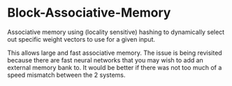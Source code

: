 # Block-Associative-Memory
Associative memory using (locality sensitive) hashing to dynamically select out specific weight vectors to use for a given input.

This allows large and fast associative memory. The issue is being revisited because there are fast neural networks that you may wish to add an external memory bank to. It would be better if there was not too much of a speed mismatch between the 2 systems.
